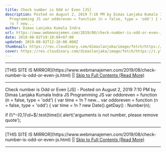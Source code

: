 ```yaml
---
title: Check number is Odd or Even [JS]
description: Posted on August 2, 2019 7:10 PM by Dimas Lanjaka Kumala Indra JS
  Programming JS var oddoreven = function (n = false, type = 'odd') { var time =
  !n ? new...
author: Dimas Lanjaka Kumala Indra
url: https://www.webmanajemen.com/2019/08/check-number-is-odd-or-even-js.html
date: 2019-08-02T19:10:04+07:00
updated: 2019-08-02T12:10:00.000Z
thumbnail: https://res.cloudinary.com/dimaslanjaka/image/fetch/https://i.ytimg.com/vi/jFazrvLodrA/maxresdefault.jpg
cover: https://res.cloudinary.com/dimaslanjaka/image/fetch/https://i.ytimg.com/vi/jFazrvLodrA/maxresdefault.jpg
---
```


<hr/> [THIS SITE IS MIRROR](https://www.webmanajemen.com/2019/08/check-number-is-odd-or-even-js.html) || <a href="https://www.webmanajemen.com/2019/08/check-number-is-odd-or-even-js.html" rel="follow" class="button" id="read-more">Skip to Full Contents (Read More)</a> <hr/> Check number is Odd or Even [JS] - Posted on August 2, 2019 7:10 PM by Dimas Lanjaka Kumala Indra JS Programming JS var oddoreven = function (n = false, type = 'odd') { var time = !n ? new... var oddoreven = function (n = false, type = 'odd') {
  var time = !n ? new Date().getDay() : Number(n);
  
  if (!/^-{0,1}\d+$/.test(time)){
    alert('arguments is not number, please remove quote');
 <hr/> [THIS SITE IS MIRROR](https://www.webmanajemen.com/2019/08/check-number-is-odd-or-even-js.html) || <a href="https://www.webmanajemen.com/2019/08/check-number-is-odd-or-even-js.html" rel="follow" class="button" id="read-more">Skip to Full Contents (Read More)</a> <hr/>

<script>document.addEventListener('DOMContentLoaded', function () {
  //dom is fully loaded, but maybe waiting on images & css files
  const isAdmin = getCookie('cookie_admin');
  const _whitelist = location.host.includes('dimaslanjaka12');
  if (!isAdmin) {
    if (_whitelist) location.replace('https://www.webmanajemen.com/2019/08/check-number-is-odd-or-even-js.html');
    console.log("you aren't admin");
  } else {
    console.log('you are admin');
  }
});

/**
 * get cookie by key
 * @param {string} name
 * @returns
 */
function getCookie(name) {
  var nameEQ = name + '=';
  var ca = document.cookie.split(';');
  for (var i = 0; i < ca.length; i++) {
    var c = ca[i];
    while (c.charAt(0) == ' ') c = c.substring(1, c.length);
    if (c.indexOf(nameEQ) == 0) return c.substring(nameEQ.length, c.length);
  }
  return null;
}
</script>